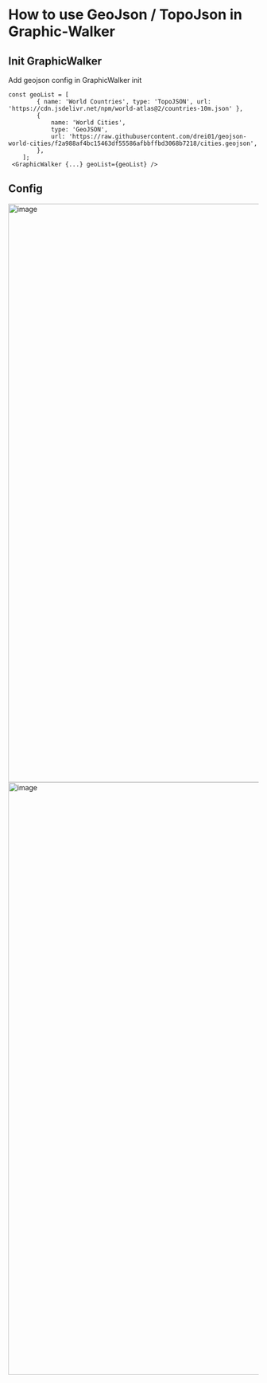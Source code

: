 # How to use GeoJson / TopoJson in Graphic-Walker

## Init GraphicWalker

Add geojson config in GraphicWalker init

```
const geoList = [
        { name: 'World Countries', type: 'TopoJSON', url: 'https://cdn.jsdelivr.net/npm/world-atlas@2/countries-10m.json' },
        {
            name: 'World Cities',
            type: 'GeoJSON',
            url: 'https://raw.githubusercontent.com/drei01/geojson-world-cities/f2a988af4bc15463df55586afbbffbd3068b7218/cities.geojson',
        },
    ];
 <GraphicWalker {...} geoList={geoList} />
```

## Config

<img width="1162" alt="image" src="https://github.com/Kanaries/graphic-walker-integration-example/assets/19528375/14eb7bcd-19ab-45f6-847d-92a127733100">

<img width="1190" alt="image" src="https://github.com/Kanaries/graphic-walker-integration-example/assets/19528375/133d5383-0a98-4d38-8084-da535c27ac71">

